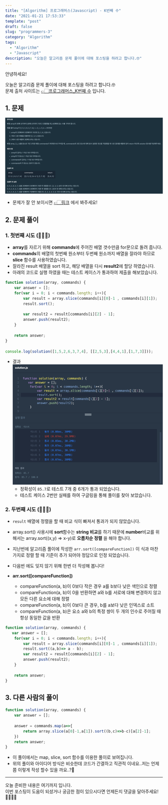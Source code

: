 ```yaml
---
title: "[Algorithm] 프로그래머스(Javascript) - K번째 수"
date: "2021-01-21 17:53:33"
template: "post"
draft: false
slug: "programmers-3"
category: "Algorithm"
tags: 
  - "Algorithm"
  - "Javascript"
description: "오늘은 알고리즘 문제 풀이에 대해 포스팅을 하려고 합니다.🤓"
---
```


안녕하세요!

오늘은 알고리즘 문제 풀이에 대해 포스팅을 하려고 합니다.🤓  
문제 출처 사이트는 [👉🏻프로그래머스_K번째 수](https://programmers.co.kr/learn/courses/30/lessons/42748) 입니다.


## 1. 문제
![problem](../../assets/images/algorithm/programmers/algorithm-3/problem.png)
- 문제가 잘 안 보이시면 [👉🏻링크](https://programmers.co.kr/learn/courses/30/lessons/42748) 에서 봐주세요!

## 2. 문제 풀이
### 1. 첫번째 시도 (🙅🏻‍♀️)
- **array**를 자르기 위해 **commands**에 주어진 배열 갯수만큼 for문으로 돌려 줍니다.
- **commands**의 배열의 첫번째 원소부터 두번째 원소까지 배열을 잘라야 하므로 **slice** 함수를 사용하였습니다.
- 잘라진 result 배열을 sort 하고, 해당 배열을 다시 **result2**에 할당 하였습니다.
- 아래의 코드로 실행 하였을 때는 테스트 케이스가 통과하여 제출을 해보았습니다.

```javascript
function solution(array, commands) {
    var answer = [];
    for(var i = 0; i < commands.length; i++){
        var result = array.slice(commands[i][0]-1 , commands[i][1]);
        result.sort();

        var result2 = result[commands[i][2] - 1];
        answer.push(result2);
    }

    return answer;
}

console.log(solution([1,5,2,6,3,7,4], [[2,5,3],[4,4,1],[1,7,3]]));
```

- 결과
![result](../../assets/images/algorithm/programmers/algorithm-3/result.png)
    - 정확성이 `85.7`로 테스트 7개 중 6개가 통과 되었습니다.
    - 테스트 케이스 2번만 실패를 하여 구글링을 통해 풀이를 찾아 보았습니다.
    

### 2. 두번째 시도 (🙆🏻‍♀️)
- `result` 배열에 정렬을 할 때 비교 식이 빠져서 통과가 되지 않았습니다.
- array.sort() 사용시에 **sort**함수는 **string 비교**를 하기 때문에 **number**비교를 위해서는 array.sort((x,y) => x-y)로 **오름차순 정렬** 을 해야 합니다.

- 지난번에 알고리즘 풀이에 작성한 `arr.sort([compareFunction])` 이 식과 마찬 가지로 정렬 할 때 기준이 추가 되어야 정답으로 인정 되었습니다.
- 다음번 에도 잊지 않기 위해 한번 더 작성해 봅니다!
- **arr.sort([compareFunction])**
    - compareFunction(a, b)이 0보다 작은 경우 a를 b보다 낮은 색인으로 정렬
    - compareFunction(a, b)이 0을 반환하면 a와 b를 서로에 대해 변경하지 않고 모든 다른 요소에 대해 정렬
    - compareFunction(a, b)이 0보다 큰 경우, b를 a보다 낮은 인덱스로 소트
    - compareFunction(a, b)은 요소 a와 b의 특정 쌍이 두 개의 인수로 주어질 때 항상 동일한 값을 반환

```javascript
function solution(array, commands) {
   var answer = [];
    for(var i = 0; i < commands.length; i++){
        var result = array.slice(commands[i][0]-1 , commands[i][1]);
        result.sort((a,b)=> a - b);
        var result2 = result[commands[i][2] - 1];
        answer.push(result2);
    }
   
    return answer;
}
```


## 3. 다른 사람의 풀이
```javascript
function solution(array, commands) {
    var answer = [];

    answer = commands.map(a=>{
        return array.slice(a[0]-1,a[1]).sort((b,c)=>b-c)[a[2]-1];
    })
    return answer;
}
```
- 이 풀이에서는 map, slice, sort 함수를 이용한 풀이로 보여집니다.
- 위의 풀이와 아이디어 방식은 비슷한데 코드가 간결하고 직관적 이네요..저는 언제 쯤 이렇게 작성 할수 있을 까요..?🥲


-----

오늘 준비한 내용은 여기까지 입니다.  
이번 포스팅이 도움이 되셨거나 궁금한 점이 있으시다면 언제든지 댓글을 달아주세요!🙋🏻‍♀️✨   

